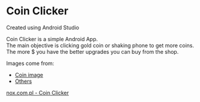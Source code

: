 # Coin Clicker

Created using Android Studio

Coin Clicker is a simple Android App.  
The main objective is clicking gold coin or shaking phone to get more coins.  
The more $ you have the better upgrades you can buy from the shop.

Images come from:
* [Coin image](https://opengameart.org/content/coin-icon)
* [Others](https://www.iconspng.com/)

[nox.com.pl - Coin Clicker](http://nox.com.pl/simple-programs-android-java-coin-clicker/)
